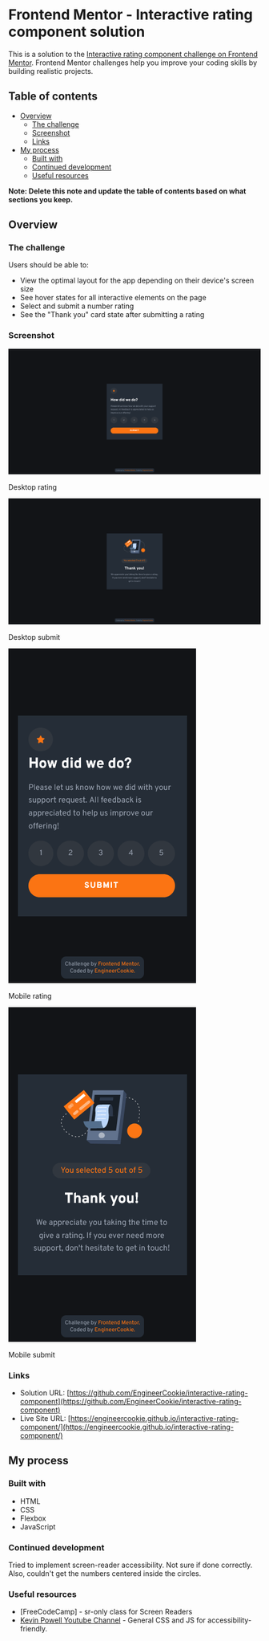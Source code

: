 # Frontend Mentor - Interactive rating component solution

This is a solution to the [Interactive rating component challenge on Frontend Mentor](https://www.frontendmentor.io/challenges/interactive-rating-component-koxpeBUmI). Frontend Mentor challenges help you improve your coding skills by building realistic projects. 

## Table of contents

- [Overview](#overview)
  - [The challenge](#the-challenge)
  - [Screenshot](#screenshot)
  - [Links](#links)
- [My process](#my-process)
  - [Built with](#built-with)
  - [Continued development](#continued-development)
  - [Useful resources](#useful-resources)


**Note: Delete this note and update the table of contents based on what sections you keep.**

## Overview

### The challenge

Users should be able to:

- View the optimal layout for the app depending on their device's screen size
- See hover states for all interactive elements on the page
- Select and submit a number rating
- See the "Thank you" card state after submitting a rating

### Screenshot
![](solution/Desktop%20rating.png)

Desktop rating

![](solution/Desktop%20thanks.png)

Desktop submit

![](solution/Mobile%20rating.png)

Mobile rating

![](solution/Mobile%20thanks.png)

Mobile submit


### Links

- Solution URL: [https://github.com/EngineerCookie/interactive-rating-component](https://github.com/EngineerCookie/interactive-rating-component)
- Live Site URL: [https://engineercookie.github.io/interactive-rating-component/](https://engineercookie.github.io/interactive-rating-component/)

## My process

### Built with

- HTML
- CSS
- Flexbox
- JavaScript


### Continued development

Tried to implement screen-reader accessibility. Not sure if done correctly. Also, couldn't get the numbers centered inside the circles.

### Useful resources

- [FreeCodeCamp] - sr-only class for Screen Readers
- [Kevin Powell Youtube Channel](https://www.youtube.com/kepowob) - General CSS and JS for accessibility-friendly.
